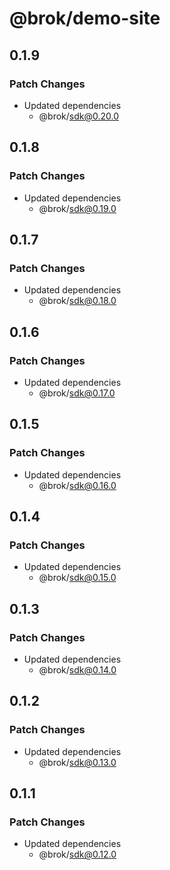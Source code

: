# @brok/demo-site

## 0.1.9

### Patch Changes

- Updated dependencies
  - @brok/sdk@0.20.0

## 0.1.8

### Patch Changes

- Updated dependencies
  - @brok/sdk@0.19.0

## 0.1.7

### Patch Changes

- Updated dependencies
  - @brok/sdk@0.18.0

## 0.1.6

### Patch Changes

- Updated dependencies
  - @brok/sdk@0.17.0

## 0.1.5

### Patch Changes

- Updated dependencies
  - @brok/sdk@0.16.0

## 0.1.4

### Patch Changes

- Updated dependencies
  - @brok/sdk@0.15.0

## 0.1.3

### Patch Changes

- Updated dependencies
  - @brok/sdk@0.14.0

## 0.1.2

### Patch Changes

- Updated dependencies
  - @brok/sdk@0.13.0

## 0.1.1

### Patch Changes

- Updated dependencies
  - @brok/sdk@0.12.0
